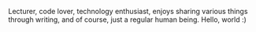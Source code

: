 Lecturer, code lover, technology enthusiast, enjoys sharing various things through writing, and of course, just a regular human being. Hello, world :)

<!---
fandipres/fandipres is a ✨ special ✨ repository because its `README.md` (this file) appears on your GitHub profile.
You can click the Preview link to take a look at your changes.
--->

